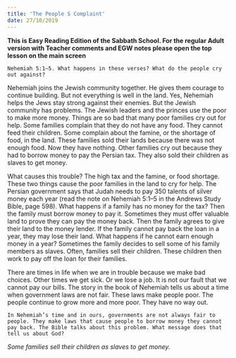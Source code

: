 ```yaml
---
title: 'The People S Complaint'
date: 27/10/2019
---
```


**This is Easy Reading Edition of the Sabbath School. For the regular Adult version with Teacher comments and EGW notes please open the top lesson on the main screen** 

`Nehemiah 5:1–5. What happens in these verses? What do the people cry out against?`

Nehemiah joins the Jewish community together. He gives them courage to continue building. But not everything is well in the land. Yes, Nehemiah helps the Jews stay strong against their enemies. But the Jewish community has problems. The Jewish leaders and the princes use the poor to make more money. Things are so bad that many poor families cry out for help. Some families complain that they do not have any food. They cannot feed their children. Some complain about the famine, or the shortage of food, in the land. These families sold their lands because there was not enough food. Now they have nothing. Other families cry out because they had to borrow money to pay the Persian tax. They also sold their children as slaves to get money. 

What causes this trouble? The high tax and the famine, or food shortage. These two things cause the poor families in the land to cry for help. The Persian government says that Judah needs to pay 350 talents of silver money each year (read the note on Nehemiah 5:1–5 in the Andrews Study Bible, page 598). What happens if a family has no money for the tax? Then the family must borrow money to pay it. Sometimes they must offer valuable land to prove they can pay the money back. Then the family agrees to give their land to the money lender. If the family cannot pay back the loan in a year, they may lose their land. What happens if he cannot earn enough money in a year? Sometimes the family decides to sell some of his family members as slaves. Often, families sell their children. These children then work to pay off the loan for their families. 

There are times in life when we are in trouble because we make bad choices. Other times we get sick. Or we lose a job. It is not our fault that we cannot pay our bills. The story in the book of Nehemiah tells us about a time when government laws are not fair. These laws make people poor. The people continue to grow more and more poor. They have no way out.

`In Nehemiah’s time and in ours, governments are not always fair to people. They make laws that cause people to borrow money they cannot pay back. The Bible talks about this problem. What message does that tell us about God?`

_Some families sell their children as slaves to get money._